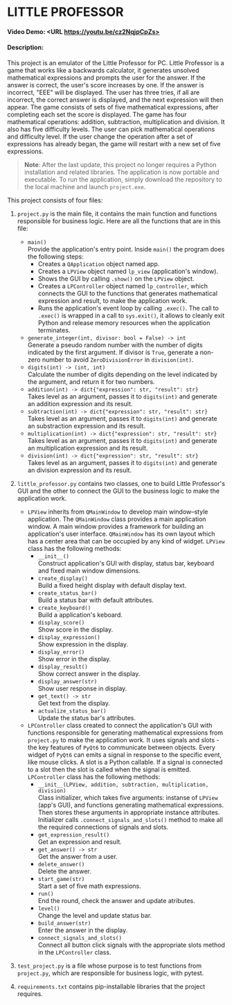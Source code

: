 # LITTLE PROFESSOR
#### Video Demo: <URL https://youtu.be/cz2NqjpCpZs>
#### Description:
This project is an emulator of the Little Professor for PC. Little Professor is a game that works like a backwards calculator, it generates unsolved mathematical expressions and prompts the user for the answer. If the answer is correct, the user's score increases by one. If the answer is incorrect, "EEE" will be displayed. The user has three tries, if all are incorrect, the correct answer is displayed, and the next expression will then appear. The game consists of sets of five mathematical expressions, after completing each set the score is displayed. The game has four mathematical operations: addition, subtraction, multiplication and division. It also has five difficulty levels. The user can pick mathematical operations and difficulty level. If the user change the operation after a set of expressions has already began, the game will restart with a new set of five expressions.

>__Note__: After the last update, this project no longer requires a Python installation and related libraries. The application is now portable and executable. To run the application, simply download the repository to the local machine and launch `project.exe`.

This project consists of four files:

1. `project.py` is the main file, it contains the main function and functions responsible for business logic. Here are all the functions that are in this file:
   - `main()`\
   Provide the application's entry point. Inside `main()` the program does the following steps:
     * Creates a `QApplication` object named app.
     * Creates a `LPView` object named `lp_view` (application's window).
     * Shows the GUI by calling `.show()` on the `LPView` object.
     * Creates a `LPController` object named `lp_controller`, which connects the GUI to the functions that generates mathematical expression and result, to make the application work.
     * Runs the application's event loop by calling `.exec()`. The call to `.exec()` is wrapped in a call to `sys.exit()`, it allows to cleanly exit Python and release memory resources when the application terminates.
   - `generate_integer(int, divisor: bool = False) -> int`\
    Generate a pseudo random number with the number of digits indicated by the first argument. If divisor is `True`, generate a non-zero number to avoid `ZeroDivisionError` in `division(int)`.
   - `digits(int) -> (int, int)`\
    Calculate the number of digits depending on the level indicated by the argument, and return it for two numbers.
   - `addition(int) -> dict{"expression": str, "result": str}`\
    Takes level as an argument, passes it to `digits(int)` and generate an addition expression and its result.
   - `subtraction(int) -> dict{"expression": str, "result": str}`\
    Takes level as an argument, passes it to `digits(int)` and generate an substraction expression and its result.
   - `multiplication(int) -> dict{"expression": str, "result": str}`\
    Takes level as an argument, passes it to `digits(int)` and generate an multiplication expression and its result.
   - `division(int) -> dict{"expression": str, "result": str}`\
    Takes level as an argument, passes it to `digits(int)` and generate an division expression and its result.

1. `little_professor.py` contains two classes, one to build Little Professor's GUI and the other to connect the GUI to the business logic to make the application work.
   + `LPView` inherits from `QMainWindow` to develop main window–style application. The `QMainWindow` class provides a main application window. A main window provides a framework for building an application's user interface. `QMainWindow` has its own layout which has a center area that can be occupied by any kind of widget. `LPView` class has the following methods:
     - `__init__()`\
        Construct application's GUI with display, status bar, keyboard and fixed main window dimensions.
     - `create_display()`\
        Build a fixed height display with default display text.
     - `create_status_bar()`\
        Build a status bar with default attributes.
     - `create_keyboard()`\
        Build a application's keboard.
     - `display_score()`\
        Show score in the display.
     - `display_expression()`\
        Show expression in the display.
     - `display_error()`\
        Show error in the display.
     - `display_result()`\
        Show correct answer in the display.
     - `display_answer(str)`\
        Show user response in display.
     - `get_text() -> str`\
        Get text from the display.
     - `actualize_status_bar()`\
        Update the status bar's attributes.
   + `LPController` class created to connect the application's GUI with functions responsible for generating mathematical expressions from `project.py` to make the application work. It uses signals and slots - the key features of `PyQt6` to communicate between objects. Every widget of `PyQt6` can emits a signal in response to the specific event, like mouse clicks. A slot is a Python callable. If a signal is connected to a slot then the slot is called when the signal is emitted. `LPController` class has the following methods:
        - `__init__(LPView, addition, subtraction, multiplication, division)`\
        Class initializer, which takes five arguments: instanse of `LPView` (app's GUI), and functions generating mathematical expressions. Then stores these arguments in appropriate instance attributes. Initializer calls `.connect_signals_and_slots()` method to make all the required connections of signals and slots.
        - `get_expression_result()`\
        Get an expression and result.
        - `get_answer() -> str`\
        Get the answer from a user.
        - `delete_answer()`\
        Delete the answer.
        - `start_game(str)`\
        Start a set of five math expressions.
        - `run()`\
        End the round, check the answer and update atributes.
        - `level()`\
        Change the level and update status bar.
        - `build_answer(str)`\
        Enter the answer in the display.
        - `connect_signals_and_slots()`\
        Connect all button click signals with the appropriate slots method in the `LPController` class.

1. `test_project.py` is a file whose purpose is to test functions from `project.py`, which are responsible for business logic, with pytest.
1. `requirements.txt` contains pip-installable libraries that the project requires.